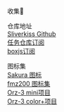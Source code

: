 收集🌟  

    
仓库地址  
[Sliverkiss Github](https://github.com/Sliverkiss/QuantumultX)    
[任务仓库订阅](https://gist.githubusercontent.com/Sliverkiss/a7496bd073820942b44a9b36874aaf4c/raw/sliverkiss.gallery.json)    
[boxjs订阅](https://gist.githubusercontent.com/Sliverkiss/18bd01be356360a8065a21ea71685ad3/raw/sliverkiss.boxjs.json)    

    
图标集   
[Sakura 图标](https://raw.githubusercontent.com/Sliverkiss/QuantumultX/main/sliverkiss.icons.json)    
[fmz200 图标集](https://raw.githubusercontent.com/fmz200/wool_scripts/main/icons/icons-all.json)    
[Orz-3 mini项目](https://raw.githubusercontent.com/Orz-3/mini/master/mini.json)    
[Orz-3 color+项目](https://raw.githubusercontent.com/Orz-3/mini/master/Color%2B.json)    
